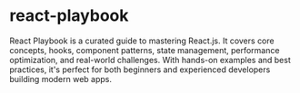 # react-playbook
React Playbook is a curated guide to mastering React.js. It covers core concepts, hooks, component patterns, state management, performance optimization, and real-world challenges. With hands-on examples and best practices, it's perfect for both beginners and experienced developers building modern web apps.
